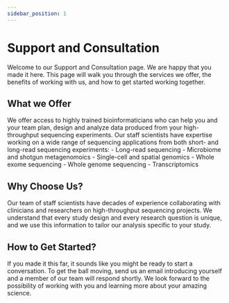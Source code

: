 ```yaml
---
sidebar_position: 1
---
```


# Support and Consultation

Welcome to our Support and Consultation page.  We are happy that you made it here.  This page will walk you through the services we offer, the benefits of working with us, and how to get started working together.

## What we Offer

We offer access to highly trained bioinformaticians who can help you and your team plan, design and analyze data produced from your high-throughput sequencing experiments.  Our staff scientists have expertise working on a wide range of sequencing applications from both short- and long-read sequencing experiments:
    - Long-read sequencing
    - Microbiome and shotgun metagenomoics
    - Single-cell and spatial genomics
    - Whole exome sequencing
    - Whole genome sequencing
    - Transcriptomics

## Why Choose Us?

Our team of staff scientists have decades of experience collaborating with clinicians and researchers on high-throughput sequencing projects.  We understand that every study design and every research question is unique, and we use this information to tailor our analysis specific to your study.

## How to Get Started?

If you made it this far, it sounds like you might be ready to start a conversation.  To get the ball moving, send us an email introducing yourself and a member of our team will respond shortly.  We look forward to the possibility of working with you and learning more about your amazing science.